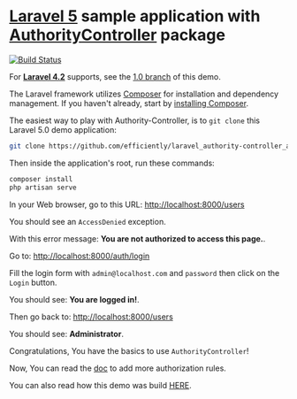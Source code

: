 [Laravel 5](http://laravel.com) sample application with [AuthorityController](https://github.com/efficiently/authority-controller/tree/2.0) package
=====================

[![Build Status](https://travis-ci.org/efficiently/laravel_authority-controller_app.svg?branch=2.0)](https://travis-ci.org/efficiently/laravel_authority-controller_app)

For [**Laravel 4.2**](http://laravel.com/docs/4.2) supports, see the [1.0 branch](https://github.com/efficiently/laravel_authority-controller_app/tree/1.0) of this demo.

The Laravel framework utilizes [Composer](http://getcomposer.org/) for installation and dependency management. If you haven't already, start by [installing Composer](http://getcomposer.org/doc/00-intro.md).

The easiest way to play with Authority-Controller, is to `git clone` this Laravel 5.0 demo application:
```bash
git clone https://github.com/efficiently/laravel_authority-controller_app --branch 2.0 && cd laravel_authority-controller_app/
```

Then inside the application's root, run these commands:
```bash
composer install
php artisan serve
```
In your Web browser, go to this URL: [http://localhost:8000/users](http://localhost:8000/users)

You should see an `AccessDenied` exception.

With this error message: __You are not authorized to access this page.__.

Go to: [http://localhost:8000/auth/login](http://localhost:8000/auth/login)

Fill the login form with `admin@localhost.com` and `password` then click on the `Login` button.

You should see: __You are logged in!__.

Then go back to: [http://localhost:8000/users](http://localhost:8000/users)

You should see: __Administrator__.

Congratulations, You have the basics to use `AuthorityController`!

Now, You can read the [doc](https://github.com/efficiently/authority-controller/blob/2.0/README.md#check-authority-rules--authorization) to add more authorization rules.

You can also read how this demo was build [HERE](demo_making_of.md).
